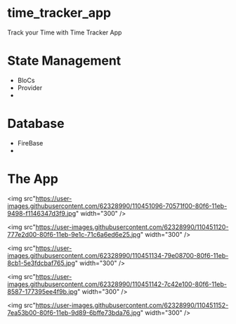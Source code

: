 # time_tracker_app

Track your Time with Time Tracker App

# State Management
- BloCs
- Provider
-
# Database
- FireBase
-
# The App
<img src"https://user-images.githubusercontent.com/62328990/110451096-70571f00-80f6-11eb-9498-f1146347d3f9.jpg" width="300" />

<img src"https://user-images.githubusercontent.com/62328990/110451120-777e2d00-80f6-11eb-9e1c-71c6a6ed6e25.jpg" width="300" />

<img src"https://user-images.githubusercontent.com/62328990/110451134-79e08700-80f6-11eb-8cb1-5e3fdcbaf765.jpg" width="300" />

<img src"https://user-images.githubusercontent.com/62328990/110451142-7c42e100-80f6-11eb-8587-177395ee4f9b.jpg" width="300" />

<img src"https://user-images.githubusercontent.com/62328990/110451152-7ea53b00-80f6-11eb-9d89-6bffe73bda76.jpg" width="300" />

